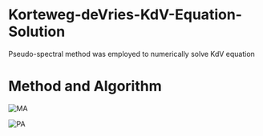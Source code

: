 # Korteweg-deVries-KdV-Equation-Solution
Pseudo-spectral method was employed to numerically solve KdV equation

# Method and Algorithm
![MA](https://i.imgur.com/fn9DdIQ.png)

![PA](https://i.imgur.com/E5OBqf4.png)
 
